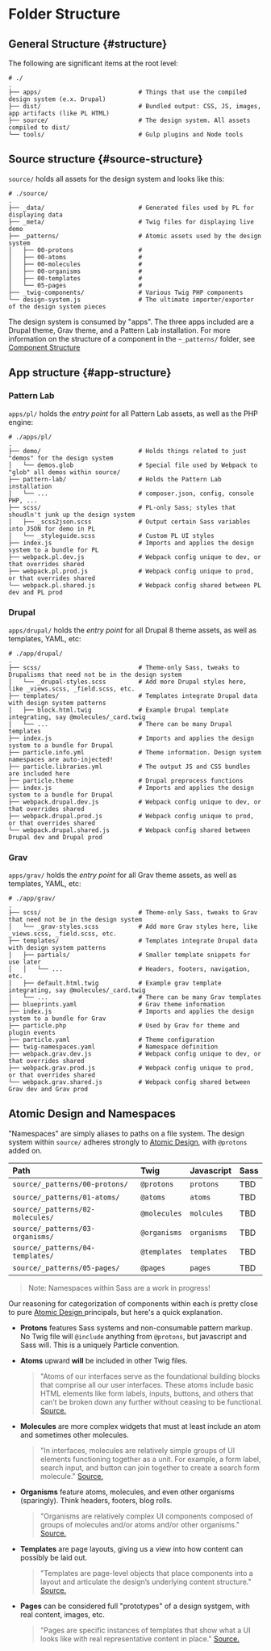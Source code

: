 # Folder Structure

## General Structure {#structure}

The following are significant items at the root level:

```text
# ./
.
├── apps/                           # Things that use the compiled design system (e.x. Drupal)
├── dist/                           # Bundled output: CSS, JS, images, app artifacts (like PL HTML)
├── source/                         # The design system. All assets compiled to dist/
└── tools/                          # Gulp plugins and Node tools
```

## Source structure {#source-structure}

`source/` holds all assets for the design system and looks like this:

```text
# ./source/
.
├── _data/                          # Generated files used by PL for displaying data
├── _meta/                          # Twig files for displaying live demo
├── _patterns/                      # Atomic assets used by the design system
│   ├── 00-protons                  #
│   ├── 00-atoms                    #
│   ├── 00-molecules                #
│   ├── 00-organisms                #
│   ├── 00-templates                #
│   └── 05-pages                    #
├── _twig-components/               # Various Twig PHP components
└── design-system.js                # The ultimate importer/exporter of the design system pieces
```

The design system is consumed by "apps". The three apps included are a Drupal theme, Grav theme, and a Pattern Lab installation. For more information on the structure of a component in the `~_patterns/` folder, see [Component Structure](./component-structure.md)

## App structure {#app-structure}

### Pattern Lab

`apps/pl/` holds the _entry point_ for all Pattern Lab assets, as well as the PHP engine:

```text
# ./apps/pl/
.
├── demo/                           # Holds things related to just "demos" for the design system
│   └── demos.glob                  # Special file used by Webpack to "glob" all demos within source/
├── pattern-lab/                    # Holds the Pattern Lab installation
│   └── ...                         # composer.json, config, console PHP, ...
├── scss/                           # PL-only Sass; styles that shoudln't junk up the design system
│   ├── _scss2json.scss             # Output certain Sass variables into JSON for demo in PL
│   └── _styleguide.scss            # Custom PL UI styles
├── index.js                        # Imports and applies the design system to a bundle for PL
├── webpack.pl.dev.js               # Webpack config unique to dev, or that overrides shared
├── webpack.pl.prod.js              # Webpack config unique to prod, or that overrides shared
└── webpack.pl.shared.js            # Webpack config shared between PL dev and PL prod
```

### Drupal

`apps/drupal/` holds the _entry point_ for all Drupal 8 theme assets, as well as templates, YAML, etc:

```text
# ./app/drupal/
.
├── scss/                           # Theme-only Sass, tweaks to Drupalisms that need not be in the design system
│   └── _drupal-styles.scss         # Add more Drupal styles here, like _views.scss, _field.scss, etc.
├── templates/                      # Templates integrate Drupal data with design system patterns
│   ├── block.html.twig             # Example Drupal template integrating, say @molecules/_card.twig
│   └── ...                         # There can be many Drupal templates
├── index.js                        # Imports and applies the design system to a bundle for Drupal
├── particle.info.yml               # Theme information. Design system namespaces are auto-injected!
├── particle.libraries.yml          # The output JS and CSS bundles are included here
├── particle.theme                  # Drupal preprocess functions
├── index.js                        # Imports and applies the design system to a bundle for Drupal
├── webpack.drupal.dev.js           # Webpack config unique to dev, or that overrides shared
├── webpack.drupal.prod.js          # Webpack config unique to prod, or that overrides shared
└── webpack.drupal.shared.js        # Webpack config shared between Drupal dev and Drupal prod
```

### Grav

`apps/grav/` holds the _entry point_ for all Grav theme assets, as well as templates, YAML, etc:

```text
# ./app/grav/
.
├── scss/                           # Theme-only Sass, tweaks to Grav that need not be in the design system
│   └── _grav-styles.scss           # Add more Grav styles here, like _views.scss, _field.scss, etc.
├── templates/                      # Templates integrate Drupal data with design system patterns
│   ├── partials/                   # Smaller template snippets for use later
│   │   └── ...                     # Headers, footers, navigation, etc.
│   ├── default.html.twig           # Example grav template integrating, say @molecules/_card.twig
│   └── ...                         # There can be many Grav templates
├── blueprints.yaml                 # Grav theme information
├── index.js                        # Imports and applies the design system to a bundle for Grav
├── particle.php                    # Used by Grav for theme and plugin events
├── particle.yaml                   # Theme configuration
├── twig-namespaces.yaml            # Namespace definition
├── webpack.grav.dev.js             # Webpack config unique to dev, or that overrides shared
├── webpack.grav.prod.js            # Webpack config unique to prod, or that overrides shared
└── webpack.grav.shared.js          # Webpack config shared between Grav dev and Grav prod
```

## Atomic Design and Namespaces

"Namespaces" are simply aliases to paths on a file system. The design system within `source/` adheres strongly to [Atomic Design](http://atomicdesign.bradfrost.com/), with `@protons` added on.

| Path | Twig | Javascript | Sass |
| :--- | :--- | :--- | :--- |
| `source/_patterns/00-protons/` | `@protons` | `protons` | TBD |
| `source/_patterns/01-atoms/` | `@atoms` | `atoms` | TBD |
| `source/_patterns/02-molecules/` | `@molecules` | `molcules` | TBD |
| `source/_patterns/03-organisms/` | `@organisms` | `organisms` | TBD |
| `source/_patterns/04-templates/` | `@templates` | `templates` | TBD |
| `source/_patterns/05-pages/` | `@pages` | `pages` | TBD |

> Note: Namespaces within Sass are a work in progress!

Our reasoning for categorization of components within each is pretty close to pure [Atomic Design ](../../frontend/atomic-design.md)principals, but here's a quick explanation.

* **Protons** features Sass systems and non-consumable pattern markup. No Twig file will `@include` anything from `@protons`, but javascript and Sass will. This is a uniquely Particle convention.
* **Atoms** upward **will** be included in other Twig files.

  > "Atoms of our interfaces serve as the foundational building blocks that comprise all our user interfaces. These atoms include basic HTML elements like form labels, inputs, buttons, and others that can’t be broken down any further without ceasing to be functional. [Source.](http://atomicdesign.bradfrost.com/chapter-2/#atoms)

* **Molecules** are more complex widgets that must at least include an atom and sometimes other molecules.

  > "In interfaces, molecules are relatively simple groups of UI elements functioning together as a unit. For example, a form label, search input, and button can join together to create a search form molecule." [Source.](http://atomicdesign.bradfrost.com/chapter-2/#molecules)

* **Organisms** feature atoms, molecules, and even other organisms \(sparingly\). Think headers, footers, blog rolls.

  > "Organisms are relatively complex UI components composed of groups of molecules and/or atoms and/or other organisms." [Source.](http://atomicdesign.bradfrost.com/chapter-2/#organisms)

* **Templates** are page layouts, giving us a view into how content can possibly be laid out.

  > "Templates are page-level objects that place components into a layout and articulate the design’s underlying content structure." [Source.](http://atomicdesign.bradfrost.com/chapter-2/#templates)

* **Pages** can be considered full "prototypes" of a design systgem, with real content, images, etc.

  > "Pages are specific instances of templates that show what a UI looks like with real representative content in place." [Source.](http://atomicdesign.bradfrost.com/chapter-2/#pages)

